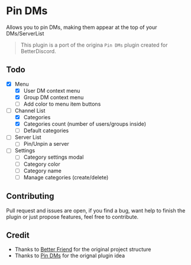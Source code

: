 # Pin DMs

Allows you to pin DMs, making them appear at the top of your DMs/ServerList

> This plugin is a port of the origina `Pin DMs` plugin created for BetterDiscord.

## Todo

- [X] Menu
    - [X] User DM context menu
    - [x] Group DM context menu
    - [ ] Add color to menu item buttons
- [ ] Channel List
    - [x] Categories
    - [x] Categories count (number of users/groups inside)
    - [ ] Default categories
- [ ] Server List
    - [ ] Pin/Unpin a server
- [ ] Settings
    - [ ] Category settings modal
    - [ ] Category color
    - [ ] Category name
    - [ ] Manage categories (create/delete)

## Contributing

Pull request and issues are open, if you find a bug, want help to finish the plugin or just propose features, feel free to contribute.

## Credit

- Thanks to [Better Friend](https://github.com/powercord-community/betterfriends) for the original project structure
- Thanks to [Pin DMs](https://github.com/mwittrien/BetterDiscordAddons/blob/master/Plugins/PinDMs) for the orignal plugin idea